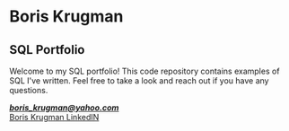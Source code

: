 # Boris Krugman
## SQL Portfolio

Welcome to my SQL portfolio! This code repository contains examples of SQL I've written. Feel free to take a look and reach out if you have any questions.

***boris_krugman@yahoo.com***  
[Boris Krugman LinkedIN](https://www.linkedin.com/in/boris-krugman-1679b113/)
